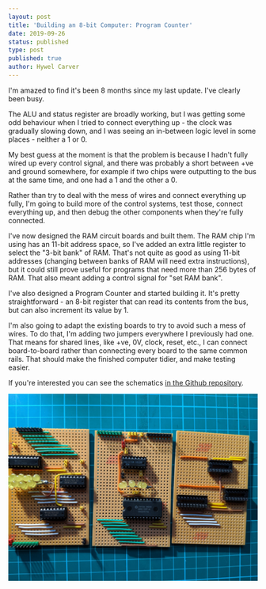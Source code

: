 ```yaml
---
layout: post
title: 'Building an 8-bit Computer: Program Counter'
date: 2019-09-26
status: published
type: post
published: true
author: Hywel Carver
---
```


I'm amazed to find it's been 8 months since my last update. I've clearly been busy.

The ALU and status register are broadly working, but I was getting some odd behaviour when I tried to connect
everything up - the clock was gradually slowing down, and I was seeing an in-between logic level in some places -
neither a 1 or 0.

My best guess at the moment is that the problem is because I hadn't fully wired up every control signal,
and there was probably a short between +ve and ground somewhere, for example if two chips were outputting
to the bus at the same time, and one had a 1 and the other a 0.

Rather than try to deal with the mess of wires and connect everything up fully, I'm going to build more of the control
systems, test those, connect everything up, and then debug the other components when they're fully connected.

I've now designed the RAM circuit boards and built them. The RAM chip I'm using has an 11-bit address
space, so I've added an extra little register to select the "3-bit bank" of RAM. That's not quite as good as using
11-bit addresses (changing between banks of RAM will need extra instructions), but it could still prove useful for
programs that need more than 256 bytes of RAM. That also meant adding a control signal for "set RAM bank".

I've also designed a Program Counter and started building it. It's pretty straightforward - an 8-bit register that can
read its contents from the bus, but can also increment its value by 1.

I'm also going to adapt the existing boards to try to avoid such a mess of wires. To do that, I'm adding two jumpers everywhere I previously had one. That means for shared lines, like +ve, 0V, clock, reset, etc., I can connect board-to-board rather than connecting every board to the same common rails. That should make the finished computer tidier, and make testing easier.

If you're interested you can see the schematics [in the Github repository](https://github.com/hcarver/8_bit_computer_schematics).

![Memory address register, RAM with selectable bank, and start of the program counter build.](/assets/ram-and-program-counter.jpg)


